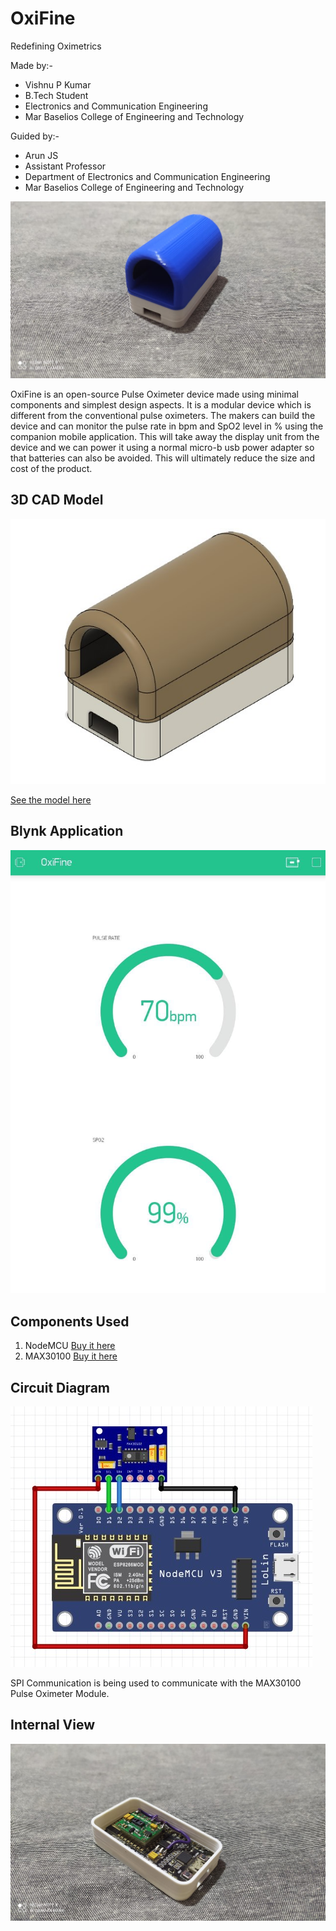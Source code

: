 # OxiFine
Redefining Oximetrics

Made by:-
- Vishnu P Kumar
- B.Tech Student
- Electronics and Communication Engineering
- Mar Baselios College of Engineering and Technology

Guided by:-
- Arun JS
- Assistant Professor
- Department of Electronics and Communication Engineering
- Mar Baselios College of Engineering and Technology

![](Images/final.jpeg)

OxiFine is an open-source Pulse Oximeter device made using minimal components and simplest design aspects. It is a modular device which is different from the conventional pulse oximeters. The makers can build the device and can monitor the pulse rate in bpm and SpO2 level in % using the companion mobile application. This will take away the display unit from the device and we can power it using a normal micro-b usb power adapter so that batteries can also be avoided. This will ultimately reduce the size and cost of the product.

## 3D CAD Model

![](Images/cad.jpg)

[See the model here ](https://a360.co/3g6MCbJ)

## Blynk Application

![](Images/app.jpeg)

## Components Used

1. NodeMCU [Buy it here](https://www.amazon.com/HiLetgo-Internet-Development-Wireless-Micropython/dp/B081CSJV2V/ref=sr_1_3)
2. MAX30100 [Buy it here](https://www.amazon.com/DollaTek-MAX30100-Heart-Rate-Oximeter-Pulsesensor/dp/B07DK6PF2Y/ref=sr_1_2)

## Circuit Diagram

![](Images/circuit.jpg)

SPI Communication is being used to communicate with the MAX30100 Pulse Oximeter Module.

## Internal View

![](Images/internal.jpeg)

